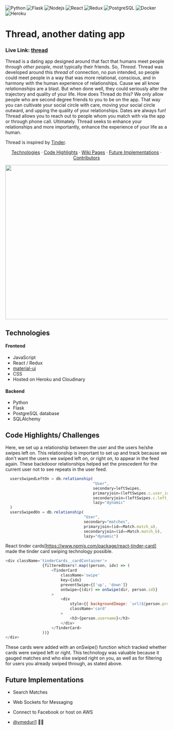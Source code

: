 ![Python](https://img.shields.io/badge/Python-3776AB?style=for-the-badge&logo=python&logoColor=white) ![Flask](https://img.shields.io/badge/Flask-000000?style=for-the-badge&logo=flask&logoColor=white) ![Nodejs](https://img.shields.io/badge/Node.js-43853D?style=for-the-badge&logo=node.js&logoColor=white) ![React](https://img.shields.io/badge/React-20232A?style=for-the-badge&logo=react&logoColor=61DAFB) ![Redux](https://img.shields.io/badge/Redux-593D88?style=for-the-badge&logo=redux&logoColor=white)
![PostgreSQL](https://img.shields.io/badge/postgres-%23316192.svg?style=for-the-badge&logo=postgresql&logoColor=white) ![Docker](https://img.shields.io/badge/Docker-2CA5E0?style=for-the-badge&logo=docker&logoColor=white) ![Heroku](https://img.shields.io/badge/Heroku-430098?style=for-the-badge&logo=heroku&logoColor=white)

# Thread, another dating app
### Live Link: [thread](https://project-second-degree.herokuapp.com/)
Thread is a dating app designed around that fact that humans meet people through _other people_, most typically their friends. 
So, _Thread_. Thread was developed around this _thread_ of connection, no pun intended, so people could meet people in a way that was more relational, conscious, and in harmony with the human experience of relationships. Cause we all know _relationaships_ are a blast. But when done well, they could seriously alter the trajectory and quality of your life. 
How does Thread do this?
We only allow people who are second degree friends to you to be on the app. That way you can cultivate your social circle with care, moving your social circle outward, and upping the quality of your relationships.
Dates are always fun!
Thread allows you to reach out to people whom you match with via the app or through phone call.
Ultimately.
Thread seeks to enhance your relationships and more importantly, enhance the experience of your life as a human.

Thread is inspired by [Tinder](tinder.com).

<p align="center">
  <a href="#technologies">Technologies</a> 
  · 
  <a href="#Code Highlights/ Challenges">Code Highlights</a> 
  · 
  <a href="#wiki-pages">Wiki Pages</a> 
  ·
  <a href="#future-implementations">Future Implementations</a> 
  · 
  <a href="contributors">Contributors</a>
</p>

<img src="https://media.giphy.com/media/qfpcAEHDJUglvFt2Gi/giphy.gif" width=750px height=480px>

## Technologies
#### Frontend
- JavaScript
- React / Redux
- [material-ui](https://material-ui.com/)
- CSS
- Hosted on Heroku and Cloudinary

#### Backend
- Python
- Flask
- PostgreSQL database
- SQLAlchemy

## Code Highlights/ Challenges

Here, we set up a relationship between the user and the users he/she swipes left on. This relationship is important to set up and track because we don't want the users we swiped left on, or right on, to appear in the feed again. These backdooor relationships helped set the prescedent for the current user not to see repeats in the user feed.

```Javascript
  usersSwipedLeftOn = db.relationship(
                                      "User",
                                      secondary=leftSwipes,
                                      primaryjoin=(leftSwipes.c.user_id == id),
                                      secondaryjoin=(leftSwipes.c.left_swipes_id == id),
                                      lazy="dynamic"
  )
  usersSwipedOn = db.relationship(
                                  "User",
                                  secondary="matches",
                                  primaryjoin=(id==Match.match_a),
                                  secondaryjoin=(id==Match.match_b),
                                  lazy="dynamic")
```

React tinder cards[https://www.npmjs.com/package/react-tinder-card] made the tinder card swiping technology possible.

```Javascript
<div className='tinderCards__cardContainer'>
                {filteredUsers?.map((person, idx) => (
                    <TinderCard
                        className='swipe'
                        key={idx}
                        preventSwipe={['up', 'down']}
                        onSwipe={(dir) => onSwipe(dir, person.id)}
                    >
                        <div
                            style={{ backgroundImage: `url(${person.profile_pic})` }}
                            className='card'
                        >
                            <h3>{person.username}</h3>
                        </div>
                    </TinderCard>
                ))}
</div>
```

These cards were added with an onSwipe() function which tracked whether cards were swiped left or right. This technology was valuable because it gauged matches and who else swiped right on you, as well as for filtering for users you already swiped through, as stated above.

## Future Implementations
- Search Matches
- Web Sockets for Messaging
- Connect to Facebook or host on AWS

- [@vmeduri1](https://github.com/vmeduri1) 🏄🏾
